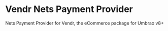 # Vendr Nets Payment Provider

Nets Payment Provider for Vendr, the eCommerce package for Umbrao v8+
